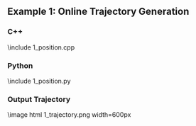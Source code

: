 ## Example 1: Online Trajectory Generation


### C++

\include 1_position.cpp

### Python

\include 1_position.py

### Output Trajectory

\image html 1_trajectory.png width=600px